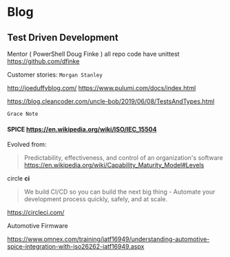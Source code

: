 # Blog
## Test Driven Development



Mentor ( PowerShell Doug Finke )
all repo code have unittest
https://github.com/dfinke

Customer stories:
`Morgan Stanley`

http://joeduffyblog.com/
https://www.pulumi.com/docs/index.html

https://blog.cleancoder.com/uncle-bob/2019/06/08/TestsAndTypes.html

`Grace Note`
#### SPICE https://en.wikipedia.org/wiki/ISO/IEC_15504

Evolved from:

> Predictability, effectiveness, and control of an organization's software 
https://en.wikipedia.org/wiki/Capability_Maturity_Model#Levels



circle __ci__
> We build CI/CD
so you can build
the next big thing - Automate your development process quickly, safely, and at scale.   

https://circleci.com/



Automotive Firmware

https://www.omnex.com/training/iatf16949/understanding-automotive-spice-integration-with-iso26262-iatf16949.aspx
